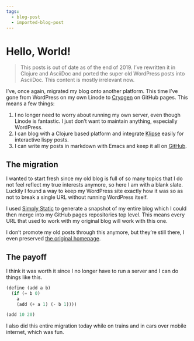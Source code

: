 ```yaml
---
tags:
  - blog-post
  - imported-blog-post
---
```

# Hello, World!

> This posts is out of date as of the end of 2019. I’ve rewritten it in Clojure and AsciiDoc and ported the super old WordPress posts into AsciiDoc. This content is mostly irrelevant now.

I’ve, once again, migrated my blog onto another platform.
This time I’ve gone from WordPress on my own Linode to [Cryogen](http://cryogenweb.org/) on GitHub pages.
This means a few things:

1. I no longer need to worry about running my own server, even though Linode is fantastic.
I just don’t want to maintain anything, especially WordPress.
2. I can blog with a Clojure based platform and integrate [Klipse](https://github.com/viebel/klipse) easily for interactive lispy posts.
3. I can write my posts in markdown with Emacs and keep it all on [GitHub](https://github.com/Olical/olical.github.io).

## The migration

I wanted to start fresh since my old blog is full of so many topics that I do not feel reflect my true interests anymore, so here I am with a blank slate.
Luckily I found a way to keep my WordPress site exactly how it was so as not to break a single URL without running WordPress itself.

I used [Simply Static](https://en-gb.wordpress.org/plugins/simply-static/) to generate a snapshot of my entire blog which I could then merge into my GitHub pages repositories top level.
This means every URL that used to work with my original blog will work with this one.

I don’t promote my old posts through this anymore, but they’re still there, I even preserved [the original homepage](https://oli.me.uk/wp-index.html).

## The payoff

I think it was worth it since I no longer have to run a server and I can do things like this.

```scheme
(define (add a b)
  (if (= b 0)
    a
    (add (+ a 1) (- b 1))))

(add 10 20)
```

I also did this entire migration today while on trains and in cars over mobile internet, which was fun.
